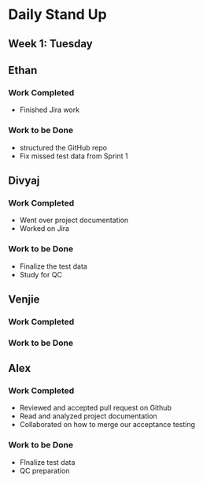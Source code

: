 # Daily Stand Up
## Week 1: Tuesday

## Ethan

### Work Completed

- Finished Jira work

### Work to be Done

- structured the GitHub repo
- Fix missed test data from Sprint 1

## Divyaj

### Work Completed

- Went over project documentation 
- Worked on Jira

### Work to be Done

- Finalize the test data
- Study for QC

## Venjie

### Work Completed

### Work to be Done

## Alex

### Work Completed
- Reviewed and accepted pull request on Github
- Read and analyzed project documentation
- Collaborated on how to merge our acceptance testing

### Work to be Done
- FInalize test data
- QC preparation
